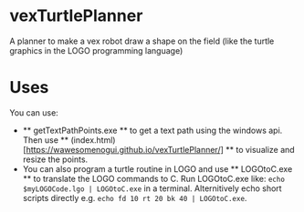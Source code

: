 # vexTurtlePlanner
A planner to make a vex robot draw a shape on the field (like the turtle graphics in the LOGO programming language)

# Uses
You can use:
- ** getTextPathPoints.exe ** to get a text path using the windows api. Then use ** (index.html)[https://wawesomenogui.github.io/vexTurtlePlanner/] ** to visualize and resize the points.
- You can also program a turtle routine in LOGO and use ** LOGOtoC.exe ** to translate the LOGO commands to C. Run LOGOtoC.exe like: `echo $myLOGOCode.lgo | LOGOtoC.exe` in a terminal. Alternitively echo short scripts directly e.g. `echo fd 10 rt 20 bk 40 | LOGOtoC.exe`.

